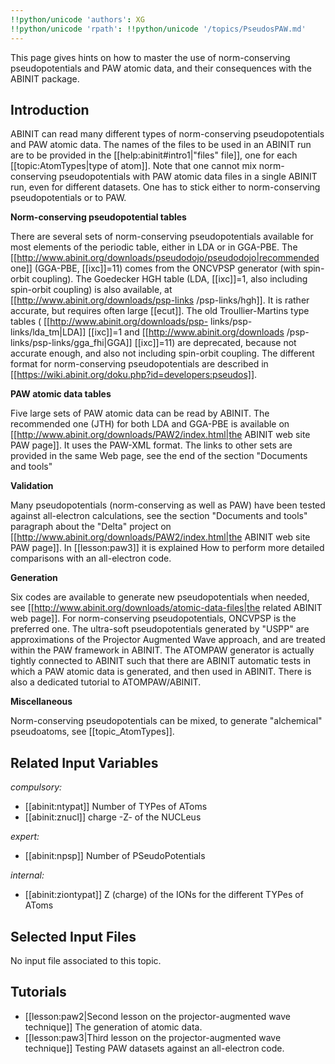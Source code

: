 ```yaml
---
!!python/unicode 'authors': XG
!!python/unicode 'rpath': !!python/unicode '/topics/PseudosPAW.md'
---
```

<!--
This file is automatically generated by mksite.py. All changes will be lost.
Change the input yaml files or the python code
-->

This page gives hints on how to master the use of norm-conserving pseudopotentials and PAW atomic data, and
their consequences with the ABINIT package.

## Introduction

ABINIT can read many different types of norm-conserving pseudopotentials and
PAW atomic data. The names of the files to be used in an ABINIT run are to be
provided in the [[help:abinit#intro1|"files" file]], one for each
[[topic:AtomTypes|type of atom]]. Note that one cannot mix norm-conserving
pseudopotentials with PAW atomic data files in a single ABINIT run, even for
different datasets. One has to stick either to norm-conserving
pseudopotentials or to PAW.

**Norm-conserving pseudopotential tables**

There are several sets of norm-conserving pseudopotentials available for most
elements of the periodic table, either in LDA or in GGA-PBE. The
[[http://www.abinit.org/downloads/pseudodojo/pseudodojo|recommended one]]
(GGA-PBE, [[ixc]]=11) comes from the ONCVPSP generator (with spin-orbit
coupling). The Goedecker HGH table (LDA, [[ixc]]=1, also including spin-orbit
coupling) is also available, at [[http://www.abinit.org/downloads/psp-links
/psp-links/hgh]]. It is rather accurate, but requires often large [[ecut]].
The old Troullier-Martins type tables ( [[http://www.abinit.org/downloads/psp-
links/psp-links/lda_tm|LDA]] [[ixc]]=1 and [[http://www.abinit.org/downloads
/psp-links/psp-links/gga_fhi|GGA]] [[ixc]]=11) are deprecated, because not
accurate enough, and also not including spin-orbit coupling. The different
format for norm-conserving pseudopotentials are described in
[[https://wiki.abinit.org/doku.php?id=developers:pseudos]].

**PAW atomic data tables**

Five large sets of PAW atomic data can be read by ABINIT. The recommended one
(JTH) for both LDA and GGA-PBE is available on
[[http://www.abinit.org/downloads/PAW2/index.html|the ABINIT web site PAW
page]]. It uses the PAW-XML format. The links to other sets are provided in
the same Web page, see the end of the section "Documents and tools"

**Validation**

Many pseudopotentials (norm-conserving as well as PAW) have been tested
against all-electron calculations, see the section "Documents and tools"
paragraph about the "Delta" project on
[[http://www.abinit.org/downloads/PAW2/index.html|the ABINIT web site PAW
page]]. In [[lesson:paw3]] it is explained How to perform more detailed
comparisons with an all-electron code.

**Generation**

Six codes are available to generate new pseudopotentials when needed, see
[[http://www.abinit.org/downloads/atomic-data-files|the related ABINIT web
page]]. For norm-conserving pseudopotentials, ONCVPSP is the preferred one.
The ultra-soft pseudopotentials generated by "USPP" are approximations of the
Projector Augmented Wave approach, and are treated within the PAW framework in
ABINIT. The ATOMPAW generator is actually tightly connected to ABINIT such
that there are ABINIT automatic tests in which a PAW atomic data is generated,
and then used in ABINIT. There is also a dedicated tutorial to ATOMPAW/ABINIT.

**Miscellaneous**

Norm-conserving pseudopotentials can be mixed, to generate "alchemical"
pseudoatoms, see [[topic_AtomTypes]].



## Related Input Variables

*compulsory:*

- [[abinit:ntypat]]  Number of TYPes of AToms
- [[abinit:znucl]]  charge -Z- of the NUCLeus
 
*expert:*

- [[abinit:npsp]]  Number of PSeudoPotentials
 
*internal:*

- [[abinit:ziontypat]]  Z (charge) of the IONs for the different TYPes of AToms
 

## Selected Input Files

No input file associated to this topic.

## Tutorials

* [[lesson:paw2|Second lesson on the projector-augmented wave technique]] The generation of atomic data. 
* [[lesson:paw3|Third lesson on the projector-augmented wave technique]] Testing PAW datasets against an all-electron code.

